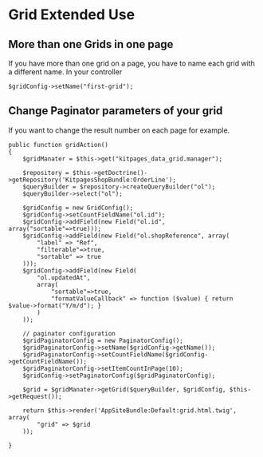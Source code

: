 Grid Extended Use
=================

More than one Grids in one page
-------------------------------
If you have more than one grid on a page, you have to name each grid with a different name. In your controller

    $gridConfig->setName("first-grid");

Change Paginator parameters of your grid
----------------------------------------
If you want to change the result number on each page for example.

    public function gridAction()
    {
        $gridManater = $this->get("kitpages_data_grid.manager");

        $repository = $this->getDoctrine()->getRepository('KitpagesShopBundle:OrderLine');
        $queryBuilder = $repository->createQueryBuilder("ol");
        $queryBuilder->select("ol");

        $gridConfig = new GridConfig();
        $gridConfig->setCountFieldName("ol.id");
        $gridConfig->addField(new Field("ol.id", array("sortable"=>true)));
        $gridConfig->addField(new Field("ol.shopReference", array(
            "label" => "Ref",
            "filterable"=>true,
            "sortable" => true
        )));
        $gridConfig->addField(new Field(
            "ol.updatedAt",
            array(
                "sortable"=>true,
                "formatValueCallback" => function ($value) { return $value->format("Y/m/d"); }
            )
        ));

        // paginator configuration
        $gridPaginatorConfig = new PaginatorConfig();
        $gridPaginatorConfig->setName($gridConfig->getName());
        $gridPaginatorConfig->setCountFieldName($gridConfig->getCountFieldName());
        $gridPaginatorConfig->setItemCountInPage(10);
        $gridConfig->setPaginatorConfig($gridPaginatorConfig);

        $grid = $gridManater->getGrid($queryBuilder, $gridConfig, $this->getRequest());

        return $this->render('AppSiteBundle:Default:grid.html.twig', array(
            "grid" => $grid
        ));

    }

